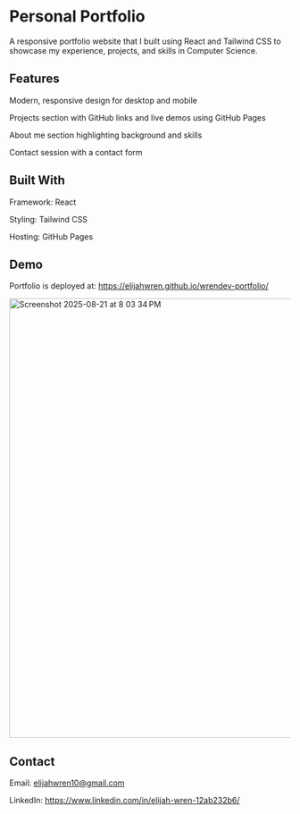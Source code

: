# Personal Portfolio

A responsive portfolio website that I built using React and Tailwind CSS to showcase my experience, projects, and skills in Computer Science.

## Features

Modern, responsive design for desktop and mobile

Projects section with GitHub links and live demos using GitHub Pages

About me section highlighting background and skills

Contact session with a contact form

## Built With

Framework: React

Styling: Tailwind CSS

Hosting: GitHub Pages

## Demo

Portfolio is deployed at: https://elijahwren.github.io/wrendev-portfolio/

<img width="1440" height="787" alt="Screenshot 2025-08-21 at 8 03 34 PM" src="https://github.com/user-attachments/assets/635ffb54-5219-4ba7-9c87-d67f0bf55ccb" />

## Contact 

Email: elijahwren10@gmail.com

LinkedIn: https://www.linkedin.com/in/elijah-wren-12ab232b6/

